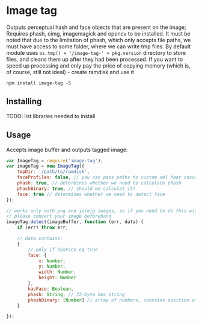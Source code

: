 # Image tag

Outputs perceptual hash and face objects that are present on the image;
Requires phash, cimg, imagemagick and opencv to be installed.
It must be noted that due to the limitation of phash, which only accepts
file paths, we must have access to some folder, where we can write tmp files.
By default module uses `os.tmp() + '/image-tag-' + pkg.version` directory to store files,
and cleans them up after they had been processed. If you want to speed up processing and only
pay the price of copying memory (which is, of course, still not ideal) - create ramdisk and use it

`npm install image-tag -S`

## Installing

TODO: list libraries needed to install

## Usage

Accepts image buffer and outputs tagged image:

```js
var ImageTag = require('image-tag');
var imageTag = new ImageTag({
    tmpDir: '/path/to/ramdisk',
    faceProfiles: false, // you can pass paths to custom xml haar cascades, that will be used to detect faces. In fact you can detect smth other than a face here
    phash: true, // determines whether we need to calculate phash
    phashBinary: true, // should we calculat it?
    face: true // determines whether we need to detect face
});

// works only with png and jp(e)g images, so if you need to do this with other formats
// please convert your image beforehand
imageTag.detect(imageBuffer, function (err, data) {
    if (err) throw err;

    // data contains:
    {
        // only if hasFace eq true
        face: {
            x: Number,
            y: Number,
            width: Number,
            height: Number
        },
        hasFace: Boolean,
        phash: String, // 72-byte hex string
        phashBinary: [Number] // array of numbers, contains position of each 1 in the binary format of phash hex string
    }

});

```
